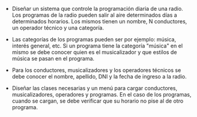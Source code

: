 - Diseñar un sistema que controle la programación diaria de una radio. Los programas de la radio pueden 
 salir al aire determinados días a determinados horarios. Los mismos tienen un nombre, N conductores, 
 un operador técnico y una categoría.

- Las categorías de los programas pueden ser por ejemplo: música, interés general, etc. Si un programa tiene
la categoría "música" en el mismo se debe conocer quien es el musicalizador y que estilos de música se pasan
en el programa.

- Para los conductores, musicalizadores y los operadores técnicos se debe conocer el nombre, apellido, DNI y 
la fecha de ingreso a la radio.

- Diseñar las clases necesarias y un menú para cargar conductores, musicalizadores, operadores y
programas. En el caso de los programas, cuando se cargan, se debe verificar que su horario no pise al de otro programa.
